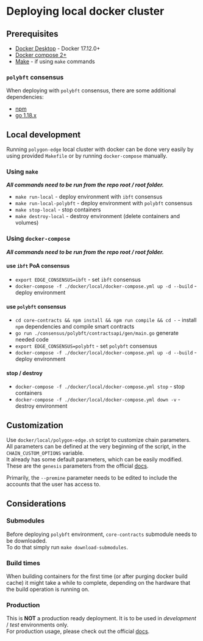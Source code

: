 # Deploying local docker cluster

## Prerequisites
* [Docker Desktop](https://www.docker.com/products/docker-desktop/) - Docker 17.12.0+
* [Docker compose 2+](https://github.com/docker/compose/releases/tag/v2.14.1)
* [Make](https://www.gnu.org/software/make/) - if using `make` commands

### `polybft` consensus
When deploying with `polybft` consensus, there are some additional dependencies:
* [npm](https://nodejs.org/en/)
* [go 1.18.x](https://go.dev/dl/)

## Local development
Running `polygon-edge` local cluster with docker can be done very easily by using provided `Makefile`
or by running `docker-compose` manually.

### Using `make`
***All commands need to be run from the repo root / root folder.***

* `make run-local` - deploy environment with `ibft` consensus
* `make run-local-polybft` - deploy environment with `polybft` consensus
* `make stop-local` - stop containers
* `make destroy-local` - destroy environment (delete containers and volumes)

### Using `docker-compose`
***All commands need to be run from the repo root / root folder.***

#### use `ibft` PoA consensus
* `export EDGE_CONSENSUS=ibft` - set `ibft` consensus
* `docker-compose -f ./docker/local/docker-compose.yml up -d --build` - deploy environment

#### use `polybft` consensus
* `cd core-contracts && npm install && npm run compile && cd -` - install `npm` dependencies and compile smart contracts
* `go run ./consensus/polybft/contractsapi/gen/main.go` generate needed code
* `export EDGE_CONSENSUS=polybft` - set `polybft` consensus
* `docker-compose -f ./docker/local/docker-compose.yml up -d --build` - deploy environment

#### stop / destroy 
* `docker-compose -f ./docker/local/docker-compose.yml stop` - stop containers
* `docker-compose -f ./docker/local/docker-compose.yml down -v` - destroy environment

## Customization
Use `docker/local/polygon-edge.sh` script to customize chain parameters.    
All parameters can be defined at the very beginning of the script, in the `CHAIN_CUSTOM_OPTIONS` variable.   
It already has some default parameters, which can be easily modified. 
These are the `genesis` parameters from the official [docs](https://wiki.polygon.technology/docs/edge/get-started/cli-commands#genesis-flags).  

Primarily, the `--premine` parameter needs to be edited to include the accounts that the user has access to.   

## Considerations

### Submodules
Before deploying `polybft` environment, `core-contracts` submodule needs to be downloaded.  
To do that simply run `make download-submodules`.

### Build times
When building containers for the first time (or after purging docker build cache)
it might take a while to complete, depending on the hardware that the build operation is running on.

### Production
This is **NOT** a production ready deployment. It is to be used in *development* / *test* environments only.       
For production usage, please check out the official [docs](https://wiki.polygon.technology/docs/edge/overview/). 
